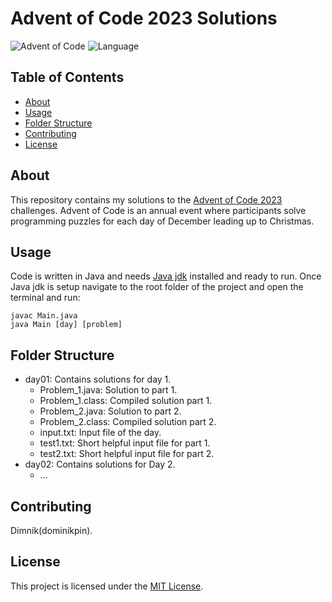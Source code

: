 # Advent of Code 2023 Solutions

![Advent of Code](https://img.shields.io/badge/Advent%20of%20Code-2023-brightgreen.svg)
![Language](https://img.shields.io/badge/Language-Java-blue.svg)

## Table of Contents

- [About](#about)
- [Usage](#usage)
- [Folder Structure](#folder-structure)
- [Contributing](#contributing)
- [License](#license)

## About

This repository contains my solutions to the [Advent of Code 2023](https://adventofcode.com/2023) challenges. Advent of Code is an annual event where participants solve programming puzzles for each day of December leading up to Christmas.

## Usage

Code is written in Java and needs [Java jdk](https://www.geeksforgeeks.org/download-and-install-java-development-kit-jdk-on-windows-mac-and-linux/) installed and ready to run.
Once Java jdk is setup navigate to the root folder of the project and open the terminal and run:

```terminal
javac Main.java
java Main [day] [problem]
```

## Folder Structure

- day01: Contains solutions for day 1.
  - Problem_1.java: Solution to part 1.
  - Problem_1.class: Compiled solution part 1.
  - Problem_2.java: Solution to part 2.
  - Problem_2.class: Compiled solution part 2.
  - input.txt: Input file of the day.
  - test1.txt: Short helpful input file for part 1.
  - test2.txt: Short helpful input file for part 2.
- day02: Contains solutions for Day 2.
  - ...

## Contributing
Dimnik(dominikpin).

## License

This project is licensed under the [MIT License](https://opensource.org/license/mit/).
